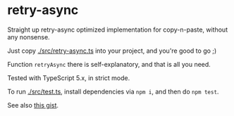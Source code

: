 # retry-async

Straight up retry-async optimized implementation for copy-n-paste, without any nonsense.

Just copy [./src/retry-async.ts](./src/retry-async.ts) into your project, and you're good to go ;)

Function `retryAsync` there is self-explanatory, and that is all you need.

Tested with TypeScript 5.x, in strict mode.

To run [./src/test.ts](./src/test.ts), install dependencies via `npm i`, and then do `npm test`.

See also [this gist](https://gist.github.com/vitaly-t/6e3d285854d882b1618c7e435df164c4).

